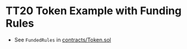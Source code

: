 # TT20 Token Example with Funding Rules

* See `FundedRules` in [contracts/Token.sol](contracts/Token.sol#L320)
